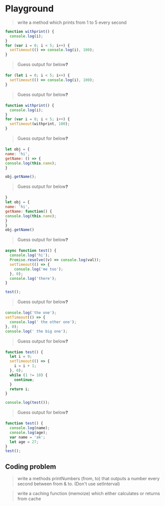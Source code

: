# Playground

> write a method which prints from 1 to 5 every second

```javascript
function withprint() {
  console.log(i);
}
for (var i = 0; i < 5; i++) {
  setTimeout(() => console.log(i), 100);
}
```

> Guess output for below❓

```javascript
for (let i = 0; i < 5; i++) {
  setTimeout(() => console.log(i), 100);
}
```

> Guess output for below❓

```javascript
function withprint() {
  console.log(i);
}
for (var i = 0; i < 5; i++) {
  setTimeout(withprint, 100);
}
```

> Guess output for below❓

```javascript
let obj = {
name: 'hi',
getName: () => {
console.log(this.name);
}

obj.getName();
```

> Guess output for below❓

```javascript
}
let obj = {
name: 'hi',
getName: function() {
console.log(this.name);
}
}
obj.getName()
```

> Guess output for below❓

```javascript
async function test() {
  console.log('hi');
  Promise.resolve((v) => console.log(val));
  setTimeout(() => {
    console.log('me too');
  }, 0);
  console.log('there');
}

test();
```

> Guess output for below❓

```javascript
console.log('the one');
setTimeout(() => {
  console.log(' the other one');
}, 0);
console.log(' the big one');
```

> Guess output for below❓

```javascript
function test() {
  let i = 9;
  setTimeout(() => {
    i = i + 1;
  }, 0);
  while (1 != 10) {
    continue;
  }
  return i;
}

console.log(test());
```

> Guess output for below❓

```javascript
function test() {
  console.log(name);
  console.log(age);
  var name = 'ak';
  let age = 27;
}
test();
```

## Coding problem

> write a methods printNumbers (from, to) that outputs a number every second between from & to. (Don't use setInterval)

> write a caching function (memoize) which either calculates or returns from cache
